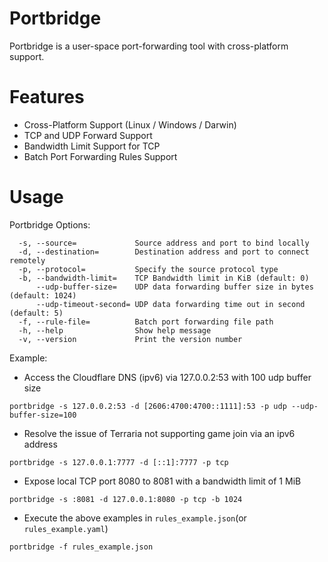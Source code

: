 # Portbridge

Portbridge is a user-space port-forwarding tool with cross-platform support.

# Features

- Cross-Platform Support (Linux / Windows / Darwin)
- TCP and UDP Forward Support
- Bandwidth Limit Support for TCP
- Batch Port Forwarding Rules Support

# Usage

Portbridge Options:

```
  -s, --source=             Source address and port to bind locally
  -d, --destination=        Destination address and port to connect remotely
  -p, --protocol=           Specify the source protocol type
  -b, --bandwidth-limit=    TCP Bandwidth limit in KiB (default: 0)
      --udp-buffer-size=    UDP data forwarding buffer size in bytes (default: 1024)
      --udp-timeout-second= UDP data forwarding time out in second (default: 5)
  -f, --rule-file=          Batch port forwarding file path
  -h, --help                Show help message
  -v, --version             Print the version number
```

Example:

- Access the Cloudflare DNS (ipv6) via 127.0.0.2:53 with 100 udp buffer size

```shell
portbridge -s 127.0.0.2:53 -d [2606:4700:4700::1111]:53 -p udp --udp-buffer-size=100
```

- Resolve the issue of Terraria not supporting game join via an ipv6 address

```shell
portbridge -s 127.0.0.1:7777 -d [::1]:7777 -p tcp
```

- Expose local TCP port 8080 to 8081 with a bandwidth limit of 1 MiB

```shell
portbridge -s :8081 -d 127.0.0.1:8080 -p tcp -b 1024
```

- Execute the above examples in `rules_example.json`(or `rules_example.yaml`)

```shell
portbridge -f rules_example.json
```